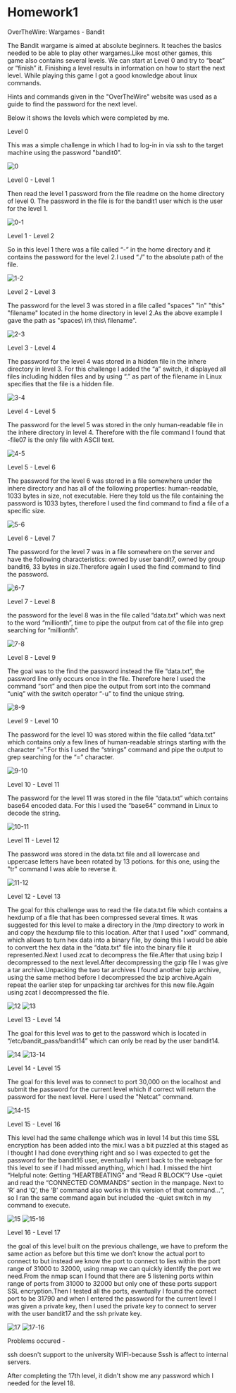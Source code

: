 # Homework1
OverTheWire: Wargames - Bandit

The Bandit wargame is aimed at absolute beginners. It teaches the basics needed to be able to play other wargames.Like most other games, this game also contains several levels. We can start at Level 0 and try to “beat” or “finish” it. Finishing a level results in information on how to start the next level. While playing this game I got a good knowledge about linux commands.

Hints and commands given in the "OverTheWire" website was used as a guide to find the password for the next level.

Below it shows the levels which were completed by me.

Level 0

This was a simple challenge in which I had to log-in in via ssh to the target machine using the password "bandit0".

![0](https://cloud.githubusercontent.com/assets/18299123/14381501/83c118f0-fda4-11e5-8056-bc4466cc2672.PNG)

Level 0 - Level 1

Then read the level 1 password from the file readme on the home directory of level 0. The password in the file is for the bandit1 user which is the user for the level 1.

![0-1](https://cloud.githubusercontent.com/assets/18299123/14381502/83c13cae-fda4-11e5-9816-623c5dff325f.PNG)

Level 1 - Level 2

So in this level 1 there was a file called “-” in the home directory and it contains the password for the level 2.I used “./” to the absolute path of the file.

![1-2](https://cloud.githubusercontent.com/assets/18299123/14381503/83c13c68-fda4-11e5-8a57-79050c95a357.PNG)

Level 2 - Level 3

The password for the level 3 was stored in a file called "spaces" "in" "this" "filename" located in the home directory in level 2.As the above example I gave the path as "spaces\ in\ this\ filename".

![2-3](https://cloud.githubusercontent.com/assets/18299123/14381504/83c4a5b0-fda4-11e5-835b-f64556ab96a6.PNG)

Level 3 - Level 4

The password for the level 4 was stored in a hidden file in the inhere directory in level 3. For this challenge I added the “a” switch, it displayed all files including hidden files and by using “.” as part of the filename in Linux specifies that the file is a hidden file.

![3-4](https://cloud.githubusercontent.com/assets/18299123/14381500/83c070c6-fda4-11e5-9cb4-0f7f501a59f5.PNG)

Level 4 - Level 5

The password for the level 5 was stored in the only human-readable file in the inhere directory in level 4. Therefore with the file command I found that -file07 is the only file with ASCII text.

![4-5](https://cloud.githubusercontent.com/assets/18299123/14381505/83ccb5e8-fda4-11e5-8c3b-5fec4706ab49.PNG)

Level 5 - Level 6

The password for the level 6 was stored in a file somewhere under the inhere directory and has all of the following properties: human-readable, 1033 bytes in size, not executable. Here they told us the file containing the password is 1033 bytes, therefore I used the find command to find a file of a specific size.

![5-6](https://cloud.githubusercontent.com/assets/18299123/14381509/83e9b67a-fda4-11e5-84bb-f80647d0c123.PNG)

Level 6 - Level 7

The password for the level 7 was in a file somewhere on the server and have the following characteristics: owned by user bandit7, owned by group bandit6, 33 bytes in size.Therefore again I used the find command to find the password.

![6-7](https://cloud.githubusercontent.com/assets/18299123/14381508/83e938c6-fda4-11e5-99aa-186bcf5462b9.PNG)

Level 7 - Level 8

the password for the level 8 was in the file called “data.txt” which was next to the word “millionth”, time to pipe the output from cat of the file into grep searching for “millionth”.

![7-8](https://cloud.githubusercontent.com/assets/18299123/14381506/83e800f0-fda4-11e5-96b2-63def317e331.PNG)

Level 8 - Level 9

The goal was to the find the password instead the file “data.txt”, the password line only occurs once in the file. Therefore here I used the command “sort” and then pipe the output from sort into the command “uniq” with the switch operator “-u” to find the unique string.

![8-9](https://cloud.githubusercontent.com/assets/18299123/14381507/83e93286-fda4-11e5-9f31-a6f92376a7e2.PNG)

Level 9 - Level 10

The password for the level 10 was stored within the file called “data.txt” which contains only a few lines of human-readable strings starting with the character “=”.For this I used the “strings” command and pipe the output to grep searching for the “=” character.

![9-10](https://cloud.githubusercontent.com/assets/18299123/14381510/83ece8a4-fda4-11e5-87a0-d104e76d09a1.PNG)

Level 10 - Level 11

The password for the level 11 was stored in the file “data.txt” which contains base64 encoded data. For this I used the “base64” command in Linux to decode the string.

![10-11](https://cloud.githubusercontent.com/assets/18299123/14381514/841a5fbe-fda4-11e5-92f7-90e0c4370a61.PNG)

Level 11 - Level 12

The password was stored in the data.txt file and all lowercase and uppercase letters have been rotated by 13 potions. for this one, using the "tr" command I was able to reverse it.

![11-12](https://cloud.githubusercontent.com/assets/18299123/14381516/841c2a1a-fda4-11e5-983e-a53ae2c23ce5.PNG)

Level 12 - Level 13

The goal for this challenge was to read the file data.txt file which contains a hexdump of a file that has been compressed several times. It was suggested for this level to make a directory in the /tmp directory to work in and copy the hexdump file to this location. After that I used "xxd" command, which allows to turn hex data into a binary file, by doing this I would be able to convert the hex data in the “data.txt” file into the binary file it represented.Next I used zcat to decompress the file.After that using bzip I decompressed to the next level.After decompressing the gzip file I was give a tar archive.Unpacking the two tar archives I found another bzip archive, using the same method before I decompressed the bzip archive.Again repeat the earlier step for unpacking tar archives for this new file.Again using zcat I decompressed the file.

![12](https://cloud.githubusercontent.com/assets/18299123/14381512/8419e99e-fda4-11e5-9cb8-ae192d7ed1e6.PNG)
![13](https://cloud.githubusercontent.com/assets/18299123/14381515/841a9092-fda4-11e5-9cdc-4a80bbe68c80.PNG)

Level 13 - Level 14

The goal for this level was to get to the password which is located in “/etc/bandit_pass/bandit14” which can only be read by the user bandit14. 

![14](https://cloud.githubusercontent.com/assets/18299123/14381517/842d8562-fda4-11e5-98a2-955a5c27614d.PNG)
![13-14](https://cloud.githubusercontent.com/assets/18299123/14381513/8419c554-fda4-11e5-849e-32ff7beb5c9c.PNG)

Level 14 - Level 15

The goal for this level was to connect to port 30,000 on the localhost and submit the password for the current level which if correct will return the password for the next level. Here I used the "Netcat" command.

![14-15](https://cloud.githubusercontent.com/assets/18299123/14381521/84421cca-fda4-11e5-9c28-883ca42a7f0a.PNG)

Level 15 - Level 16

This level had the same challenge which was in level 14 but this time SSL encryption has been added into the mix.I was a bit puzzled at this staged as I thought I had done everything right and so I was expected to get the password for the bandit16 user, eventually I went back to the webpage for this level to see if I had missed anything, which I had. I missed the hint “Helpful note: Getting “HEARTBEATING” and “Read R BLOCK”? Use -quiet and read the “CONNECTED COMMANDS” section in the manpage. Next to ‘R’ and ‘Q’, the ‘B’ command also works in this version of that command…“, so I ran the same command again but included the -quiet switch in my command to execute.

![15](https://cloud.githubusercontent.com/assets/18299123/14381520/84421982-fda4-11e5-8f3a-cf3f16070828.PNG)
![15-16](https://cloud.githubusercontent.com/assets/18299123/14381518/84408ab8-fda4-11e5-8c5f-8ac6d8f25591.PNG)

Level 16 - Level 17

the goal of this level built on the previous challenge, we have to preform the same action as before but this time we don’t know the actual port to connect to but instead we know the port to connect to lies within the port range of 31000 to 32000, using nmap we can quickly identify the port we need.From the nmap scan I found that there are 5 listening ports within range of ports from 31000 to 32000 but only one of these ports support SSL encryption.Then I tested all the ports, eventually I found the correct port to be 31790 and when I entered the password for the current level I was given a private key, then I used the private key to connect to server with the user bandit17 and the ssh private key.

![17](https://cloud.githubusercontent.com/assets/18299123/14381522/8444df8c-fda4-11e5-8938-90d18d047528.PNG)
![17-16](https://cloud.githubusercontent.com/assets/18299123/14381523/845f79c8-fda4-11e5-96be-1a7dfd154ecc.PNG)

Problems occured - 

ssh doesn't support to the university WIFI-because Sssh is affect to internal servers.

After completing the 17th level, it didn't show me any password which I needed for the level 18.
